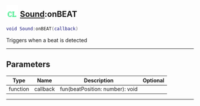 ## <img src="../../.gitbook/assets/client.png" width="32" height="32" /> [Sound](../sound/README.md):onBEAT

```lua
void Sound:onBEAT(callback)
```

Triggers when a beat is detected<br>

-----------------
## Parameters

| Type   | Name | Description | Optional |
| ------ | ---- | ----------- | -------: |
| function | callback | fun(beatPosition: number): void |  |


--------